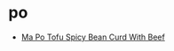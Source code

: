 # po

 * [Ma Po Tofu Spicy Bean Curd With Beef](index/m/ma-po-tofu-spicy-bean-curd-with-beef-243066.json)
